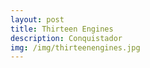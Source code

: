 ```yaml
---
layout: post
title: Thirteen Engines
description: Conquistador
img: /img/thirteenengines.jpg
---
```

